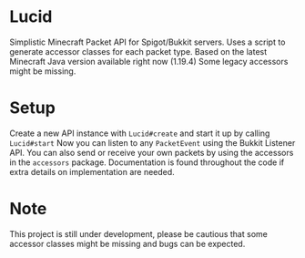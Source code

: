 # Lucid

Simplistic Minecraft Packet API for Spigot/Bukkit servers.
Uses a script to generate accessor classes for each packet type.
Based on the latest Minecraft Java version available right now (1.19.4)
Some legacy accessors might be missing.

# Setup

Create a new API instance with ```Lucid#create``` and start it up by calling ```Lucid#start```
Now you can listen to any ```PacketEvent``` using the Bukkit Listener API.
You can also send or receive your own packets by using the accessors in the `accessors` package.
Documentation is found throughout the code if extra details on implementation are needed.

# Note

This project is still under development, please be cautious that some accessor classes might be missing and bugs can be expected.
